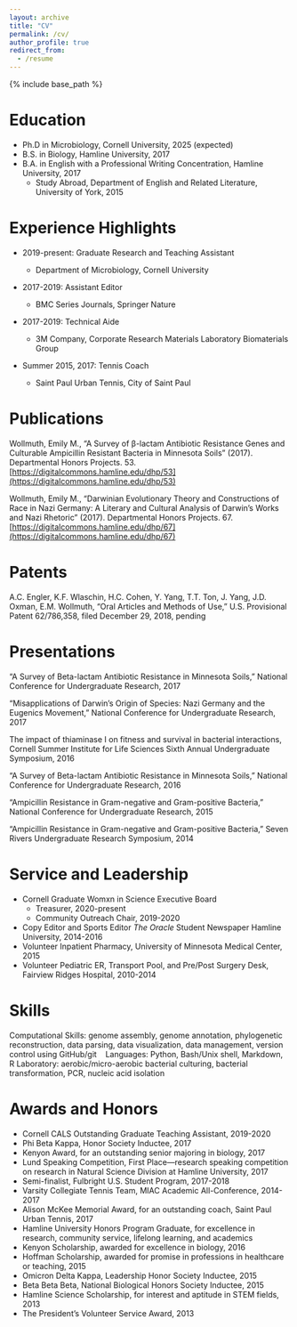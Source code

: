 ```yaml
---
layout: archive
title: "CV"
permalink: /cv/
author_profile: true
redirect_from:
  - /resume
---
```


{% include base_path %}

Education
======
* Ph.D in Microbiology, Cornell University, 2025 (expected)
* B.S. in Biology, Hamline University, 2017
* B.A. in English with a Professional Writing Concentration, Hamline University, 2017
  * Study Abroad, Department of English and Related Literature, University of York, 2015

Experience Highlights
======
* 2019-present: Graduate Research and Teaching Assistant
  * Department of Microbiology, Cornell University
 
* 2017-2019: Assistant Editor
  * BMC Series Journals, Springer Nature
  
* 2017-2019: Technical Aide
  * 3M Company, Corporate Research Materials Laboratory Biomaterials Group 
  
* Summer 2015, 2017: Tennis Coach
  * Saint Paul Urban Tennis, City of Saint Paul

Publications
======
Wollmuth, Emily M., “A Survey of β-lactam Antibiotic Resistance Genes and Culturable Ampicillin
Resistant Bacteria in Minnesota Soils” (2017). Departmental Honors Projects. 53.
[https://digitalcommons.hamline.edu/dhp/53](https://digitalcommons.hamline.edu/dhp/53)

Wollmuth, Emily M., “Darwinian Evolutionary Theory and Constructions of Race in Nazi Germany: A
Literary and Cultural Analysis of Darwin’s Works and Nazi Rhetoric” (2017). Departmental Honors
Projects. 67.
[https://digitalcommons.hamline.edu/dhp/67](https://digitalcommons.hamline.edu/dhp/67)

Patents
======
A.C. Engler, K.F. Wlaschin, H.C. Cohen, Y. Yang, T.T. Ton, J. Yang, J.D. Oxman, E.M. Wollmuth, “Oral Articles and Methods of Use,” U.S. Provisional Patent 62/786,358, filed December 29, 2018, pending
  
Presentations
======
“A Survey of Beta-lactam Antibiotic Resistance in Minnesota Soils,” National Conference for
Undergraduate Research, 2017

“Misapplications of Darwin’s Origin of Species: Nazi Germany and the Eugenics Movement,” National Conference for Undergraduate Research, 2017

The impact of thiaminase I on fitness and survival in bacterial interactions, Cornell Summer Institute for Life Sciences Sixth Annual Undergraduate Symposium, 2016

“A Survey of Beta-lactam Antibiotic Resistance in Minnesota Soils,” National Conference for
Undergraduate Research, 2016

“Ampicillin Resistance in Gram-negative and Gram-positive Bacteria,” National Conference for
Undergraduate Research, 2015

“Ampicillin Resistance in Gram-negative and Gram-positive Bacteria,” Seven Rivers Undergraduate
Research Symposium, 2014
  
Service and Leadership
======
* Cornell Graduate Womxn in Science Executive Board
  * Treasurer, 2020-present
  * Community Outreach Chair, 2019-2020
* Copy Editor and Sports Editor *The Oracle* Student Newspaper Hamline University, 2014-2016
* Volunteer Inpatient Pharmacy, University of Minnesota Medical Center, 2015
* Volunteer Pediatric ER, Transport Pool, and Pre/Post Surgery Desk, Fairview Ridges Hospital, 2010-2014

Skills
======
Computational Skills: genome assembly, genome annotation, phylogenetic reconstruction, data parsing, data visualization, data management, version control using GitHub/git
&nbsp;&nbsp;&nbsp;Languages: Python, Bash/Unix shell, Markdown, R
Laboratory: aerobic/micro-aerobic bacterial culturing, bacterial transformation, PCR, nucleic acid isolation 

Awards and Honors
======
* Cornell CALS Outstanding Graduate Teaching Assistant, 2019-2020
*	Phi Beta Kappa, Honor Society Inductee, 2017
*	Kenyon Award, for an outstanding senior majoring in biology, 2017
*	Lund Speaking Competition, First Place—research speaking competition on research in Natural Science Division at Hamline University, 2017
*	Semi-finalist, Fulbright U.S. Student Program, 2017-2018 
*	Varsity Collegiate Tennis Team, MIAC Academic All-Conference, 2014-2017
*	Alison McKee Memorial Award, for an outstanding coach, Saint Paul Urban Tennis, 2017
*	Hamline University Honors Program Graduate, for excellence in research, community service, lifelong learning, and academics
*	Kenyon Scholarship, awarded for excellence in biology, 2016
*	Hoffman Scholarship, awarded for promise in professions in healthcare or teaching, 2015
*	Omicron Delta Kappa, Leadership Honor Society Inductee, 2015
*	Beta Beta Beta, National Biological Honors Society Inductee, 2015
*	Hamline Science Scholarship, for interest and aptitude in STEM fields, 2013
*	The President’s Volunteer Service Award, 2013
